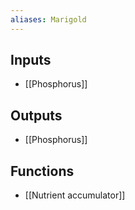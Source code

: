 ```yaml
---
aliases: Marigold
---
```


## Inputs
- [[Phosphorus]]

## Outputs
- [[Phosphorus]]

## Functions
- [[Nutrient accumulator]]